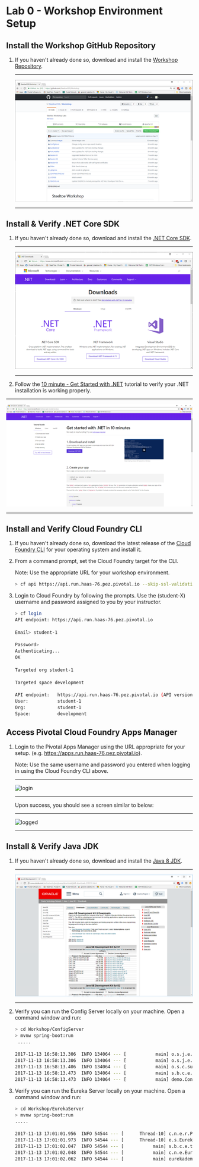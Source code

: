 # Lab 0 - Workshop Environment Setup

## Install the Workshop GitHub Repository

1. If you haven't already done so, download and install the [Workshop Repository](https://github.com/SteeltoeOSS/Workshop).

   ---

   ![netcore](../Common/images/lab-01-git-hub.png)

   ---

## Install & Verify .NET Core SDK

1. If you haven't already done so, download and install the [.NET Core SDK](https://www.microsoft.com/net/download).

   ---

   ![netcore](../Common/images/lab-01-dotnet-install.png)

   ---
2. Follow the [10 minute - Get Started with .NET](https://www.microsoft.com/net/learn/get-started) tutorial to verify your .NET installation is working properly.

 ---

   ![netcore](../Common/images/lab-01-dotnet-install2.png)

   ---

## Install and Verify Cloud Foundry CLI

1. If you haven't already done so, download the latest release of the [Cloud Foundry CLI](https://github.com/cloudfoundry/cli/releases) for your operating system and install it.

1. From a command prompt, set the Cloud Foundry target for the CLI.

   Note: Use the appropriate URL for your workshop environment.

   ```bash
   > cf api https://api.run.haas-76.pez.pivotal.io --skip-ssl-validation
   ```

1. Login to Cloud Foundry by following the prompts. Use the (student-X) username and password assigned to you by your instructor.

   ```bash
   > cf login
   API endpoint: https://api.run.haas-76.pez.pivotal.io

   Email> student-1

   Password>
   Authenticating...
   OK

   Targeted org student-1

   Targeted space development

   API endpoint:   https://api.run.haas-76.pez.pivotal.io (API version: 2.54.0)
   User:           student-1
   Org:            student-1
   Space:          development

   ```

## Access Pivotal Cloud Foundry Apps Manager

1. Login to the Pivotal Apps Manager using the URL appropriate for your setup. (e.g. <https://apps.run.haas-76.pez.pivotal.io>).

   Note: Use the same username and password you entered when logging in using the Cloud Foundry CLI above.

   ---

   ![login](../Common/images/lab-student-login.png)

   ---

   Upon success, you should see a screen similar to below:

   ---

   ![logged](../Common/images/lab-student-loggedin.png)

   ---

## Install & Verify Java JDK

1. If you haven't already done so, download and install the [Java 8 JDK](http://www.oracle.com/technetwork/java/javase/downloads/jdk8-downloads-2133151.html).

   ---

   ![java](../Common/images/Java-Jdk.png)

   ---

1. Verify you can run the Config Server locally on your machine. Open a command window and run:

   ```bash
   > cd Workshop/ConfigServer
   > mvnw spring-boot:run
    .....

   2017-11-13 16:58:13.306  INFO 134064 --- [           main] o.s.j.e.a.AnnotationMBeanExporter        : Located managed bean 'configurationPropertiesRebinder': registering with JMX server as MBean [org.springframework.cloud.context.properties:name=configurationPropertiesRebinder,context=526a122,type=ConfigurationPropertiesRebinder]
   2017-11-13 16:58:13.306  INFO 134064 --- [           main] o.s.j.e.a.AnnotationMBeanExporter        : Located managed bean 'refreshEndpoint': registering with JMX server as MBean [org.springframework.cloud.endpoint:name=refreshEndpoint,type=RefreshEndpoint]
   2017-11-13 16:58:13.406  INFO 134064 --- [           main] o.s.c.support.DefaultLifecycleProcessor  : Starting beans in phase 0
   2017-11-13 16:58:13.473  INFO 134064 --- [           main] s.b.c.e.t.TomcatEmbeddedServletContainer : Tomcat started on port(s): 8888 (http)
   2017-11-13 16:58:13.473  INFO 134064 --- [           main] demo.ConfigServerApplication             : Started ConfigServerApplication in 2.975 seconds (JVM running for 25.134)
   ```

1. Verify you can run the Eureka Server locally on your machine. Open a command window and run:

   ```bash
   > cd Workshop/EurekaServer
   > mvnw spring-boot:run
   .....

   2017-11-13 17:01:01.956  INFO 54544 --- [      Thread-10] c.n.e.r.PeerAwareInstanceRegistryImpl    : Changing status to UP
   2017-11-13 17:01:01.973  INFO 54544 --- [      Thread-10] e.s.EurekaServerInitializerConfiguration : Started Eureka Server
   2017-11-13 17:01:02.047  INFO 54544 --- [           main] s.b.c.e.t.TomcatEmbeddedServletContainer : Tomcat started on port(s): 8761 (http)
   2017-11-13 17:01:02.048  INFO 54544 --- [           main] c.n.e.EurekaDiscoveryClientConfiguration : Updating port to 8761
   2017-11-13 17:01:02.062  INFO 54544 --- [           main] eurekademo.EurekaApplication             : Started EurekaApplication in 6.203 seconds (JVM running for 19.889)
   ```